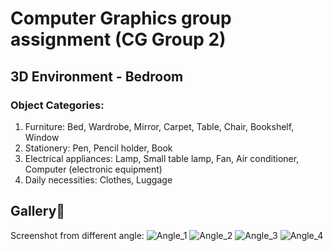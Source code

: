 # Computer Graphics group assignment (CG Group 2) 
## 3D Environment - Bedroom
### Object Categories:
  1. Furniture: Bed, Wardrobe, Mirror, Carpet, Table, Chair, Bookshelf, Window 
  2. Stationery: Pen, Pencil holder, Book
  3. Electrical appliances: Lamp, Small table lamp, Fan, Air conditioner, Computer (electronic equipment)
  4. Daily necessities: Clothes, Luggage

## Gallery🎨
Screenshot from different angle:
![Angle_1](/screenshots/screenshot_1.png)
![Angle_2](/screenshots/screenshot_2.png)
![Angle_3](/screenshots/screenshot_3.png)
![Angle_4](/screenshots/screenshot_4.png)

